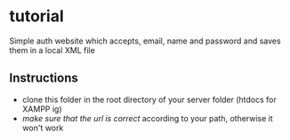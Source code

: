# tutorial
Simple auth website which accepts, email, name and password and saves them in a local XML file

## Instructions
- clone this folder in the root directory of your server folder (htdocs for XAMPP ig)
- *make sure that the url is correct* according to your path, otherwise it won't work
